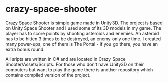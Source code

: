 # crazy-space-shooter

Crazy Space Shooter is simple game made in Unity3D.
The project is based on Unity Space Shooter and I used some of its 3D models in my game.
The player has to score points by shooting asteroids and enemies. 
An asteroid has to be hitten 3 times to be destroyed, an enemy only one time.
I created many power-ups, one of them is The Portal - if you go there, you have an extra bonus round.

All sripts are written in C# and are located in Crazy Space Shooter/Assets/Scripts.
For those who don't have Unity3D on their computers but want to play the game
there is another repository which contains compiled version of the project.

